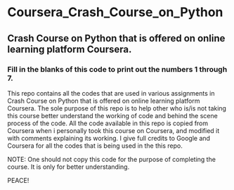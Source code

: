 # Coursera_Crash_Course_on_Python
## Crash Course on Python that is offered on online learning platform Coursera. 

### Fill in the blanks of this code to print out the numbers 1 through 7.

This repo contains all the codes that are used in various assignments in Crash Course on Python that is offered on online learning platform Coursera.
The sole purpose of this repo is to help other who is/is not taking this course better understand the working of code and behind the scene process of the code.
All the code available in this repo is copied from Coursera when i personally took this course on Coursera, and modified it with comments explaining its working.
I give full credits to Google and Coursera for all the codes that is being used in the this repo.

NOTE: One should not copy this code for the purpose of completing the course. It is only for better understanding.

PEACE!
